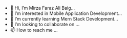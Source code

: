 - 👋 Hi, I’m Mirza Faraz Ali Baig...
- 👀 I’m interested in Mobile Application Development...
- 🌱 I’m currently learning Mern Stack Development...
- 💞️ I’m looking to collaborate on ...
- 📫 How to reach me ...

<!---
Mirza2231/Mirza2231 is a ✨ special ✨ repository because its `README.md` (this file) appears on your GitHub profile.
You can click the Preview link to take a look at your changes.
--->
